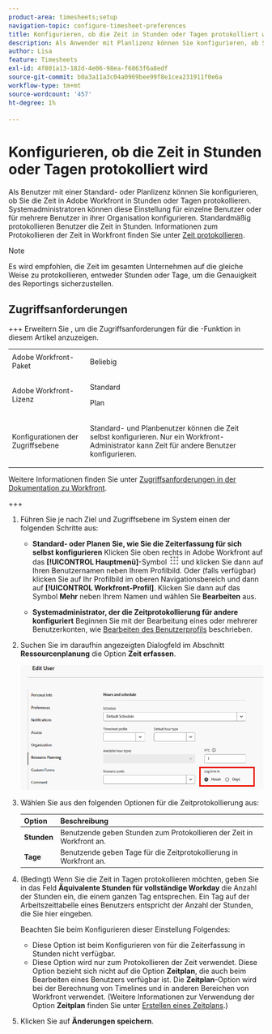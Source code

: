 ```yaml
---
product-area: timesheets;setup
navigation-topic: configure-timesheet-preferences
title: Konfigurieren, ob die Zeit in Stunden oder Tagen protokolliert wird
description: Als Anwender mit Planlizenz können Sie konfigurieren, ob Sie die Zeit in Adobe Workfront in Stunden oder Tagen protokollieren. Systemadministratoren können diese Einstellung für einzelne Benutzer oder für mehrere Benutzer in ihrer Organisation konfigurieren. Standardmäßig protokollieren Benutzer die Zeit in Stunden.
author: Lisa
feature: Timesheets
exl-id: 4f801a13-182d-4e06-98ea-f6863f6a8edf
source-git-commit: b0a3a11a3c04a0969bee99f8e1cea231911f0e6a
workflow-type: tm+mt
source-wordcount: '457'
ht-degree: 1%

---
```


# Konfigurieren, ob die Zeit in Stunden oder Tagen protokolliert wird

Als Benutzer mit einer Standard- oder Planlizenz können Sie konfigurieren, ob Sie die Zeit in Adobe Workfront in Stunden oder Tagen protokollieren. Systemadministratoren können diese Einstellung für einzelne Benutzer oder für mehrere Benutzer in ihrer Organisation konfigurieren. Standardmäßig protokollieren Benutzer die Zeit in Stunden. Informationen zum Protokollieren der Zeit in Workfront finden Sie unter [Zeit protokollieren](../../timesheets/create-and-manage-timesheets/log-time.md).

>[!NOTE]
>
>Es wird empfohlen, die Zeit im gesamten Unternehmen auf die gleiche Weise zu protokollieren, entweder Stunden oder Tage, um die Genauigkeit des Reportings sicherzustellen.

## Zugriffsanforderungen

+++ Erweitern Sie , um die Zugriffsanforderungen für die -Funktion in diesem Artikel anzuzeigen.

<table style="table-layout:auto">
 <col> 
 <col>
 <tbody> 
  <tr> 
   <td>Adobe Workfront-Paket</td> 
   <td><p>Beliebig</p></td> 
  </tr> 
  <tr> 
   <td>Adobe Workfront-Lizenz</td> 
   <td>
   <p>Standard</p>
   <p>Plan</p></td>
  </tr> 
  <tr> 
   <td>Konfigurationen der Zugriffsebene</td> 
   <td><p>Standard- und Planbenutzer können die Zeit selbst konfigurieren. Nur ein Workfront-Administrator kann Zeit für andere Benutzer konfigurieren.</p> </td> 
  </tr> 
 </tbody> 
</table>

Weitere Informationen finden Sie unter [Zugriffsanforderungen in der Dokumentation zu Workfront](/help/quicksilver/administration-and-setup/add-users/access-levels-and-object-permissions/access-level-requirements-in-documentation.md).

+++

1. Führen Sie je nach Ziel und Zugriffsebene im System einen der folgenden Schritte aus:

   * **Standard- oder Planen Sie, wie Sie die Zeiterfassung für sich selbst konfigurieren** Klicken Sie oben rechts in Adobe Workfront auf das **[!UICONTROL Hauptmenü]**-Symbol ![Hauptmenü](assets/main-menu-icon.png) und klicken Sie dann auf Ihren Benutzernamen neben Ihrem Profilbild. Oder (falls verfügbar) klicken Sie auf Ihr Profilbild im oberen Navigationsbereich und dann auf **[!UICONTROL Workfront-Profil]**. Klicken Sie dann auf das Symbol **Mehr** neben Ihrem Namen und wählen Sie **Bearbeiten** aus.

   * **Systemadministrator, der die Zeitprotokollierung für andere konfiguriert** Beginnen Sie mit der Bearbeitung eines oder mehrerer Benutzerkonten, wie [Bearbeiten des Benutzerprofils](../../administration-and-setup/add-users/create-and-manage-users/edit-a-users-profile.md) beschrieben.

1. Suchen Sie im daraufhin angezeigten Dialogfeld im Abschnitt **Ressourcenplanung** die Option **Zeit erfassen**.

   ![Zeit in Optionen erfassen](assets/user-profile-log-time-options.png)

1. Wählen Sie aus den folgenden Optionen für die Zeitprotokollierung aus:

   | Option | Beschreibung |
   |---|---|
   | **Stunden** | Benutzende geben Stunden zum Protokollieren der Zeit in Workfront an. |
   | **Tage** | Benutzende geben Tage für die Zeitprotokollierung in Workfront an. |

1. (Bedingt) Wenn Sie die Zeit in Tagen protokollieren möchten, geben Sie in das Feld **Äquivalente Stunden für vollständige Workday** die Anzahl der Stunden ein, die einem ganzen Tag entsprechen. Ein Tag auf der Arbeitszeittabelle eines Benutzers entspricht der Anzahl der Stunden, die Sie hier eingeben.

   Beachten Sie beim Konfigurieren dieser Einstellung Folgendes:

   * Diese Option ist beim Konfigurieren von für die Zeiterfassung in Stunden nicht verfügbar.
   * Diese Option wird nur zum Protokollieren der Zeit verwendet. Diese Option bezieht sich nicht auf die Option **Zeitplan**, die auch beim Bearbeiten eines Benutzers verfügbar ist. Die **Zeitplan**-Option wird bei der Berechnung von Timelines und in anderen Bereichen von Workfront verwendet. (Weitere Informationen zur Verwendung der Option **Zeitplan** finden Sie unter [Erstellen eines Zeitplans](../../administration-and-setup/set-up-workfront/configure-timesheets-schedules/create-schedules.md).) 

1. Klicken Sie auf **Änderungen speichern**.
